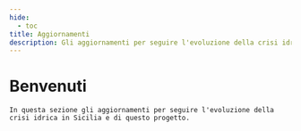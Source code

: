 ```yaml
---
hide:
  - toc
title: Aggiornamenti
description: Gli aggiornamenti per seguire l'evoluzione della crisi idrica in Sicilia e di questo progetto
---
```


# Benvenuti

`In questa sezione gli aggiornamenti per seguire l'evoluzione della crisi idrica in Sicilia e di questo progetto.`
